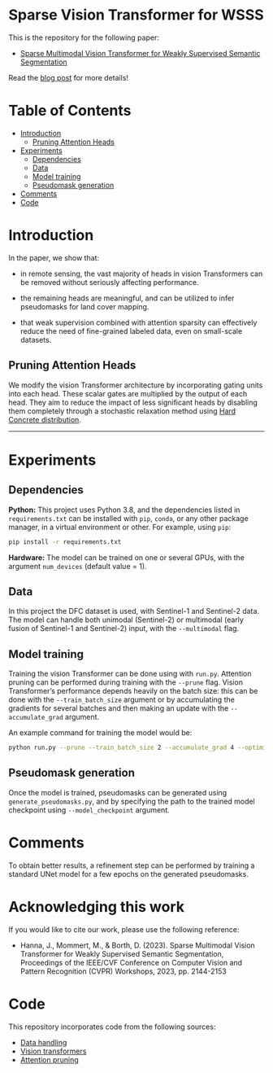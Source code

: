 # Sparse Vision Transformer for WSSS

This is the repository for the following paper:
*  [Sparse Multimodal Vision Transformer for Weakly Supervised Semantic Segmentation](https://openaccess.thecvf.com/content/CVPR2023W/EarthVision/html/Hanna_Sparse_Multimodal_Vision_Transformer_for_Weakly_Supervised_Semantic_Segmentation_CVPRW_2023_paper.html)

Read the [blog post](https://hsg-aiml.github.io/2023/06/13/Sparse_Multimodal_Vision_Transformer_for_Weakly_Supervised_Semantic_Segmentation.html) for more details!


Table of Contents
=================

   * [Introduction](#introduction)
      * [Pruning Attention Heads](#pruning-attention-heads)
   * [Experiments](#experiments)
      * [Dependencies](#dependencies)
      * [Data](#data)
      * [Model training](#model-training)
      * [Pseudomask generation](#pseudomask-generation)
   * [Comments](#comments)
   * [Code](#code)


# Introduction

In the paper, we show that:

* in remote sensing, the vast majority of heads in vision Transformers can be removed without seriously affecting performance.

* the remaining heads are meaningful, and can be utilized to infer pseudomasks for land cover mapping.

* that weak supervision combined with attention sparsity can effectively reduce the need of fine-grained labeled data, even on small-scale datasets.

## Pruning Attention Heads

We modify the vision Transformer architecture by incorporating gating units into each head. These scalar gates are multiplied by the output of each head. They aim to reduce the impact of less significant heads by disabling them completely through a stochastic relaxation method using [Hard Concrete distribution](https://openreview.net/pdf?id=H1Y8hhg0b).

---
# Experiments

## Dependencies

__Python:__ This project uses Python 3.8, and the dependencies listed in `requirements.txt` can be installed with `pip`, `conda`, or any other package manager, in a virtual environment or other. For example, using `pip`:
```bash
pip install -r requirements.txt
```

__Hardware:__ The model can be trained on one or several GPUs, with the argument `num_devices` (default value = 1).

## Data

In this project the DFC dataset is used, with Sentinel-1 and Sentinel-2 data. The model can handle both unimodal (Sentinel-2) or multimodal (early fusion of Sentinel-1 and Sentinel-2) input, with the `--multimodal` flag.


## Model training

Training the vision Transformer can be done using with `run.py`. Attention pruning can be performed during training with the `--prune` flag.
Vision Transformer’s performance depends heavily on the batch size: this can be done with the `--train_batch_size` argument or by accumulating the gradients for several batches and then making an update with the `--accumulate_grad` argument.

An example command for training the model would be:
```bash
python run.py --prune --train_batch_size 2 --accumulate_grad 4 --optimizer adamw --lr_scheduler --learning_rate 0.001 --depth 12 --patch_size 14 --imgsize 224 224
```

## Pseudomask generation

Once the model is trained, pseudomasks can be generated using `generate_pseudomasks.py`, and by specifying the path to the trained model checkpoint using `--model_checkpoint` argument.

# Comments

To obtain better results, a refinement step can be performed by training a standard UNet model for a few epochs on the generated pseudomasks.

# Acknowledging this work

If you would like to cite our work, please use the following reference:

* Hanna, J., Mommert, M., & Borth, D. (2023). Sparse Multimodal Vision Transformer for Weakly Supervised Semantic Segmentation, Proceedings of the IEEE/CVF Conference on Computer Vision and Pattern Recognition (CVPR) Workshops, 2023, pp. 2144-2153


# Code
This repository incorporates code from the following sources:
* [Data handling](https://github.com/lukasliebel/dfc2020_baseline)
* [Vision transformers](https://github.com/lucidrains/vit-pytorch)
* [Attention pruning](https://github.com/lena-voita/the-story-of-heads)
